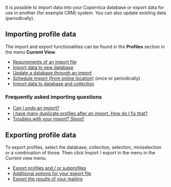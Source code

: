 It is possible to import data into your Copernica database or export
data for use in another (for example CRM) system. You can also update
existing data (periodically).

Importing profile data
----------------------

The import and export functionalities can be found in the **Profiles**
section in the menu **Current View**.

-   [Requirements of an import
    file](./the-requirements-for-a-well-formatted-import-file)
-   [Import data to new
    database](./setting-up-your-database-and-import-your-contacts)
-   [Update a database through an
    import](./updating-a-database-through-an-import)
-   [Schedule import (from online
    location)](./schedule-import-from-online-location)
    (once or periodically)
-   [Import data to database and
    collection](./import-to-a-database-with-collection)

### Frequently asked importing questions

-   [Can I undo an
    import?](./can-i-undo-an-import)
-   [I have many duplicate profiles after an import. How do I fix
    that?](./how-do-i-remove-duplicate-contacts-profiles)
-   [Troubles with your import?
    Shoot!](./importing-troubleshooting-and-faq)

Exporting profile data
----------------------

To export profiles, select the database, collection, selection,
miniselection or a combination of those. Then click Import / export in
the menu in the Current view menu.

-   [Export profiles and / or
    subprofiles](./export-profiles-and-or-subprofiles)
-   [Additional options for your export
    file](./additional-options-for-your-export-file)
-   [Export the results of your
    mailing](./export-the-results-of-your-mailing)

